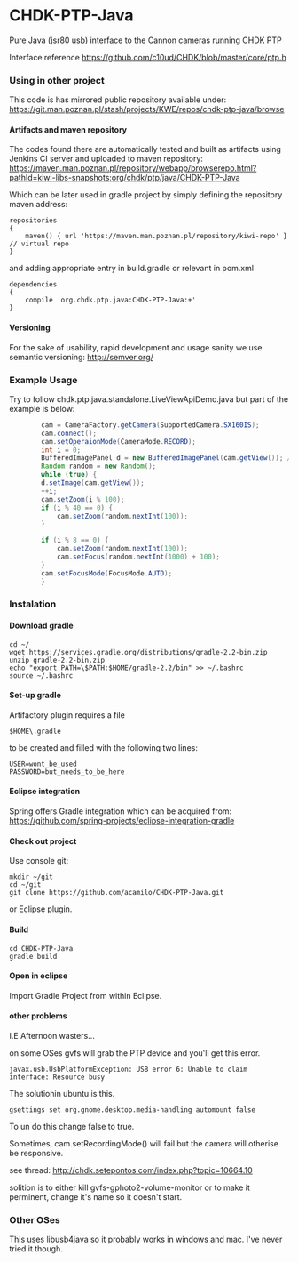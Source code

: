 CHDK-PTP-Java
=============

Pure Java (jsr80 usb) interface to the Cannon cameras running CHDK PTP

Interface reference https://github.com/c10ud/CHDK/blob/master/core/ptp.h

### Using in other project ###
This code is has mirrored public repository available under:
https://git.man.poznan.pl/stash/projects/KWE/repos/chdk-ptp-java/browse

#### Artifacts and maven repository ####
The codes found there are automatically tested and built as artifacts using Jenkins CI server and uploaded to maven repository:
https://maven.man.poznan.pl/repository/webapp/browserepo.html?pathId=kiwi-libs-snapshots:org/chdk/ptp/java/CHDK-PTP-Java

Which can be later used in gradle project by simply defining the repository maven address:

```
repositories
{
    maven() { url 'https://maven.man.poznan.pl/repository/kiwi-repo' } // virtual repo
}
```

and adding appropriate entry in build.gradle or relevant in pom.xml

```
dependencies
{
	compile 'org.chdk.ptp.java:CHDK-PTP-Java:+'
}	
```

#### Versioning ####
For the sake of usability, rapid development and usage sanity we use semantic versioning: http://semver.org/

### Example Usage ###
Try to follow chdk.ptp.java.standalone.LiveViewApiDemo.java but part of the example is below:

``` java
	    cam = CameraFactory.getCamera(SupportedCamera.SX160IS);
	    cam.connect();
	    cam.setOperaionMode(CameraMode.RECORD);
	    int i = 0;
	    BufferedImagePanel d = new BufferedImagePanel(cam.getView()); // displays live view
	    Random random = new Random();
	    while (true) {
		d.setImage(cam.getView());
		++i;
		cam.setZoom(i % 100);
		if (i % 40 == 0) {
		    cam.setZoom(random.nextInt(100));
		}

		if (i % 8 == 0) {
			cam.setZoom(random.nextInt(100));
			cam.setFocus(random.nextInt(1000) + 100);
		}
		cam.setFocusMode(FocusMode.AUTO);
	    }

```

### Instalation ###
#### Download gradle ####
``` 
cd ~/
wget https://services.gradle.org/distributions/gradle-2.2-bin.zip
unzip gradle-2.2-bin.zip
echo "export PATH=\$PATH:$HOME/gradle-2.2/bin" >> ~/.bashrc
source ~/.bashrc
```
#### Set-up gradle ####
Artifactory plugin requires a file

```
$HOME\.gradle
```

to be created and filled with the following two lines:

```
USER=wont_be_used
PASSWORD=but_needs_to_be_here
```

#### Eclipse integration ####
Spring offers Gradle integration which can be acquired from:
https://github.com/spring-projects/eclipse-integration-gradle

#### Check out project ####
Use console git:

```
mkdir ~/git
cd ~/git
git clone https://github.com/acamilo/CHDK-PTP-Java.git
```

or Eclipse plugin.
#### Build ####
```
cd CHDK-PTP-Java
gradle build
```
#### Open in eclipse ####
Import Gradle Project from within Eclipse.
#### other problems ####
I.E Afternoon wasters...

on some OSes gvfs will grab the PTP device and you'll get this error.

```
javax.usb.UsbPlatformException: USB error 6: Unable to claim interface: Resource busy
```

The solutionin ubuntu is this. 

```
gsettings set org.gnome.desktop.media-handling automount false
```

To un do this change false to true. 

Sometimes, cam.setRecordingMode() will fail but the camera will otherise be responsive.

see thread:
http://chdk.setepontos.com/index.php?topic=10664.10

solition is to either kill gvfs-gphoto2-volume-monitor or to make it perminent, change it's name so it doesn't start.

### Other OSes ##
This uses libusb4java so it probably works in windows and mac. I've never tried it though.